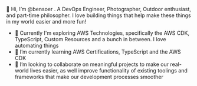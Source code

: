 👋 Hi, I’m @bensoer . A DevOps Engineer, Photographer, Outdoor enthusiast, and part-time philosopher. I love building things that help make these things in my world easier and more fun!
- 👀 Currently I'm exploring AWS Technologies, specifically the AWS CDK, TypeScript, Custom Resources and a bunch in between. I love automating things 
- 🌱 I’m currently learning AWS Certifications, TypeScript and the AWS CDK
- 💞️ I’m looking to collaborate on meaningful projects to make our real-world lives easier, as well improve functionality of existing toolings and frameworks that make our development processes smoother

<!---
bensoer/bensoer is a ✨ special ✨ repository because its `README.md` (this file) appears on your GitHub profile.
You can click the Preview link to take a look at your changes.
--->
